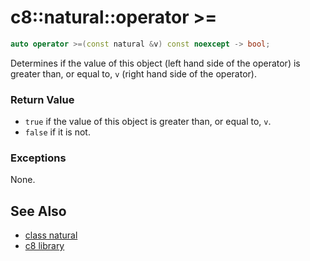 # c8::natural::operator >= #

```cpp
auto operator >=(const natural &v) const noexcept -> bool;
```

Determines if the value of this object (left hand side of the operator) is greater than, or equal to, `v` (right hand side of the operator).

### Return Value ###

* `true` if the value of this object is greater than, or equal to, `v`.
* `false` if it is not.

### Exceptions ###

None.

## See Also ##

* [class natural](c8_natural)
* [c8 library](c8)

